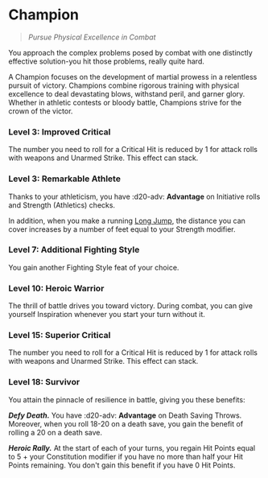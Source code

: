 # Champion

> *Pursue Physical Excellence in Combat*

You approach the complex problems posed by combat with one distinctly effective solution-you hit those problems, really quite hard.

A Champion focuses on the development of martial prowess in a relentless pursuit of victory. Champions combine rigorous training with physical excellence to deal devastating blows, withstand peril, and garner glory. Whether in athletic contests or bloody battle, Champions strive for the crown of the victor.

### Level 3: Improved Critical

The number you need to roll for a Critical Hit is reduced by 1 for attack rolls with weapons and Unarmed Strike. This effect can stack.
 
### Level 3: Remarkable Athlete

Thanks to your athleticism, you have :d20-adv: **Advantage** on Initiative rolls and Strength (Athletics) checks.

In addition, when you make a running [Long Jump](../../glossary.md#long-jump), the distance you can cover increases by a number of feet equal to your Strength modifier.

### Level 7: Additional Fighting Style

You gain another Fighting Style feat of your choice.

### Level 10: Heroic Warrior

The thrill of battle drives you toward victory. During combat, you can give yourself Inspiration whenever you start your turn without it.

### Level 15: Superior Critical

The number you need to roll for a Critical Hit is reduced by 1 for attack rolls with weapons and Unarmed Strike. This effect can stack.

### Level 18: Survivor

You attain the pinnacle of resilience in battle, giving you these benefits:

***Defy Death.*** You have :d20-adv: **Advantage** on Death Saving Throws. Moreover, when you roll 18-20 on a death save, you gain the benefit of rolling a 20 on a death save.

***Heroic Rally.*** At the start of each of your turns, you regain Hit Points equal to 5 + your Constitution modifier if you have no more than half your Hit Points remaining. You don't gain this benefit if you have 0 Hit Points.

